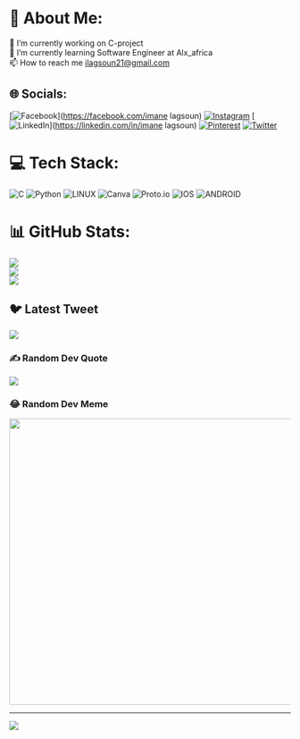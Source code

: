 # 💫 About Me:
🔭 I’m currently working on C-project<br>🌱 I’m currently learning Software Engineer at Alx_africa<br>📫 How to reach me ilagsoun21@gmail.com


## 🌐 Socials:
[![Facebook](https://img.shields.io/badge/Facebook-%231877F2.svg?logo=Facebook&logoColor=white)](https://facebook.com/imane lagsoun) [![Instagram](https://img.shields.io/badge/Instagram-%23E4405F.svg?logo=Instagram&logoColor=white)](https://instagram.com/imanou_11) [![LinkedIn](https://img.shields.io/badge/LinkedIn-%230077B5.svg?logo=linkedin&logoColor=white)](https://linkedin.com/in/imane lagsoun) [![Pinterest](https://img.shields.io/badge/Pinterest-%23E60023.svg?logo=Pinterest&logoColor=white)](https://pinterest.com/ilagsoun021) [![Twitter](https://img.shields.io/badge/Twitter-%231DA1F2.svg?logo=Twitter&logoColor=white)](https://twitter.com/imane_im) 

# 💻 Tech Stack:
![C](https://img.shields.io/badge/c-%2300599C.svg?style=flat&logo=c&logoColor=white) ![Python](https://img.shields.io/badge/python-3670A0?style=flat&logo=python&logoColor=ffdd54) ![LINUX](https://img.shields.io/badge/Linux-FCC624?style=flat&logo=linux&logoColor=black) ![Canva](https://img.shields.io/badge/Canva-%2300C4CC.svg?style=flat&logo=Canva&logoColor=white) ![Proto.io](https://img.shields.io/badge/Proto.io-161637?style=flat&logo=proto.io&logoColor=00e5ff) ![IOS](https://img.shields.io/badge/IOS-%2320232a.svg?style=flat&logo=apple&logoColor=white) ![ANDROID](https://img.shields.io/badge/android-%2320232a.svg?style=flat&logo=android&logoColor=%a4c639)
# 📊 GitHub Stats:
![](https://github-readme-stats.vercel.app/api?username=M1DN1GHT-ERROR&theme=dark&hide_border=false&include_all_commits=false&count_private=false)<br/>
![](https://github-readme-streak-stats.herokuapp.com/?user=M1DN1GHT-ERROR&theme=dark&hide_border=false)<br/>
![](https://github-readme-stats.vercel.app/api/top-langs/?username=M1DN1GHT-ERROR&theme=dark&hide_border=false&include_all_commits=false&count_private=false&layout=compact)

## 🐦 Latest Tweet
[![](https://gtce.itsvg.in/api?username=imane_im)](https://github.com/VishwaGauravIn/github-twitter-card-embed)

### ✍️ Random Dev Quote
![](https://quotes-github-readme.vercel.app/api?type=horizontal&theme=tokyonight)

### 😂 Random Dev Meme
<img src="https://rm.up.railway.app/" width="512px"/>

---
[![](https://visitcount.itsvg.in/api?id=M1DN1GHT-ERROR&icon=7&color=5)](https://visitcount.itsvg.in)

<!-- Proudly created with GPRM ( https://gprm.itsvg.in ) -->
